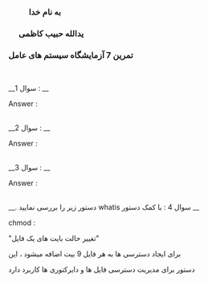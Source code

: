 ### &emsp; &emsp; به نام خدا ###
### &emsp; یدالله حبیب کاظمی ###
### تمرین 7 آزمایشگاه سیستم های عامل ###
<br>

__سوال 1 : __

Answer :
<br><br>

__سوال 2 : __

Answer :
<br><br>

__سوال 3 : __

Answer :
<br><br>

__. دستور زیر را بررسی نمایید whatis سوال 4 : با کمک دستور __

chmod :

"تغییر حالت بایت های یک فایل"

برای ایجاد دسترسی ها به هر فایل 9 بیت اضافه میشود ، این 

دستور برای مدیریت دسترسی فایل ها و دایرکتوری ها کاربرد دارد
